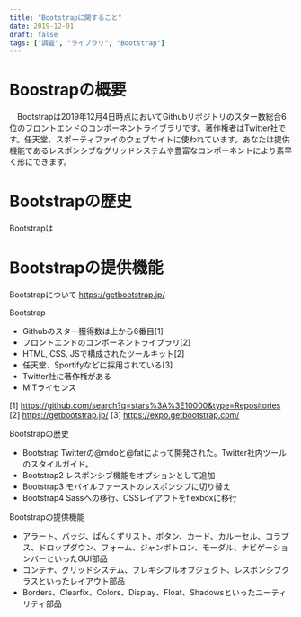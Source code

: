 ```yaml
---
title: "Bootstrapに関すること"
date: 2019-12-01
draft: false
tags: ["調査", "ライブラリ", "Bootstrap"]
---
```



# Boostrapの概要

　Bootstrapは2019年12月4日時点においてGithubリポジトリのスター数総合6位のフロントエンドのコンポーネントライブラリです。著作権者はTwitter社です。任天堂、スポーティファイのウェブサイトに使われています。あなたは提供機能であるレスポンシブなグリッドシステムや豊富なコンポーネントにより素早く形にできます。

# Bootstrapの歴史
Bootstrapは

# Bootstrapの提供機能


Bootstrapについて
https://getbootstrap.jp/

Bootstrap
- Githubのスター獲得数は上から6番目[1]
- フロントエンドのコンポーネントライブラリ[2]
- HTML, CSS, JSで構成されたツールキット[2]
- 任天堂、Sportifyなどに採用されている[3]
- Twitter社に著作権がある
- MITライセンス

[1] https://github.com/search?q=stars%3A%3E10000&type=Repositories
[2] https://getbootstrap.jp/
[3] https://expo.getbootstrap.com/


Bootstrapの歴史
- Bootstrap Twitterの@mdoと@fatによって開発された。Twitter社内ツールのスタイルガイド。
- Bootstrap2 レスポンシブ機能をオプションとして追加
- Bootstrap3 モバイルファーストのレスポンシブに切り替え
- Bootstrap4 Sassへの移行、CSSレイアウトをflexboxに移行



Bootstrapの提供機能
- アラート、バッジ、ぱんくずリスト、ボタン、カード、カルーセル、コラプス、ドロップダウン、フォーム、ジャンボトロン、モーダル、ナビゲーションバーといったGUI部品
- コンテナ、グリッドシステム、フレキシブルオブジェクト、レスポンシブクラスといったレイアウト部品
- Borders、Clearfix、Colors、Display、Float、Shadowsといったユーティリティ部品


